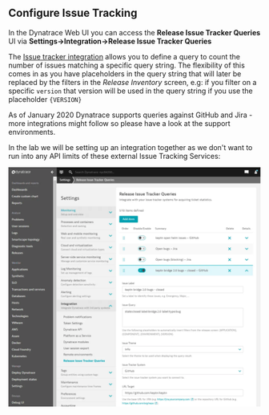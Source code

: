 ## Configure Issue Tracking

In the Dynatrace Web UI you can access the **Release Issue Tracker Queries** UI via **Settings->Integration->Release Issue Tracker Queries**

The [Issue tracker integration](https://www.dynatrace.com/support/help/how-to-use-dynatrace/release-monitoring/issue-tracker-integration/) allows you to define a query to count the number of issues matching a specific query string. The flexibility of this comes in as you have placeholders in the query string that will later be replaced by the filters in the *Release Inventory* screen, e.g: if you filter on a specific `version` that version will be used in the query string if you use the placeholder `{VERSION}`

As of January 2020 Dynatrace supports queries against GitHub and Jira - more integrations might follow so please have a look at the support environments.

In the lab we will be setting up an integration together as we don't want to run into any API limits of these external Issue Tracking Services:

![](../../../assets/images/06_issuequeryconfig.png)

